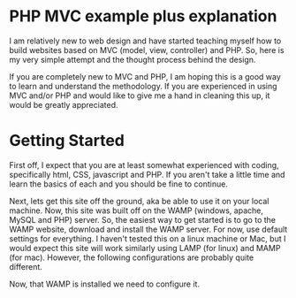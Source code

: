 PHP MVC example plus explanation
================

I am relatively new to web design and have started teaching myself how to build websites based on MVC (model, view, controller) and PHP.  So, here is my very simple attempt and the thought process behind the design.  

If you are completely new to MVC and PHP, I am hoping this is a good way to learn and understand the methodology.  If you are experienced in using MVC and/or PHP and would like to give me a hand in cleaning this up, it would be greatly appreciated.

Getting Started
============
First off, I expect that you are at least somewhat experienced with coding, specifically html, CSS, javascript and PHP.  If you aren't take a little time and learn the basics of each and you should be fine to continue.

Next, lets get this site off the ground, aka be able to use it on your local machine.  Now, this site was built off on the WAMP (windows, apache, MySQL and PHP) server.  So, the easiest way to get started is to go to the WAMP website, download and install the WAMP server.  For now, use default settings for everything.  I haven't tested this on a linux machine or Mac, but I would expect this site will work similarly using LAMP (for linux) and MAMP (for mac).  However, the following configurations are probably quite different.

Now, that WAMP is installed we need to configure it.  


